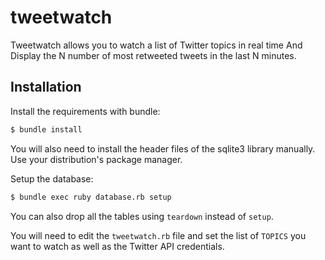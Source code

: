 tweetwatch
===========

Tweetwatch allows you to watch a list of Twitter topics in real time
And Display the N number of most retweeted tweets in the last N minutes.

Installation
------------

Install the requirements with bundle:

```bash
$ bundle install
```

You will also need to install the header files of the sqlite3 library
manually. Use your distribution's package manager.

Setup the database:

```bash
$ bundle exec ruby database.rb setup
```

You can also drop all the tables using `teardown` instead of `setup`.

You will need to edit the `tweetwatch.rb` file and set the list of `TOPICS` you want to watch as well as the Twitter API credentials. 
